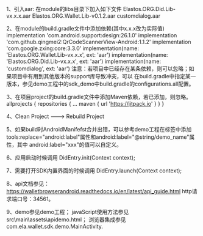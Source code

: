 1、引入aar: 在module的libs目录下加入如下文件
Elastos.ORG.Did.Lib-vx.x.x.aar
Elastos.ORG.Wallet.Lib-v0.1.2.aar
customdialog.aar

2、在module的build.gradle文件中添加依赖(其中x.x.x改为实际值)
    implementation 'com.android.support:design:26.1.0'
    implementation 'com.github.qingmei2:QrCodeScannerView-Android:1.1.2'
    implementation 'com.google.zxing:core:3.3.0'
    implementation(name: 'Elastos.ORG.Wallet.Lib-vx.x.x', ext: 'aar')
    implementation(name: 'Elastos.ORG.Did.Lib-vx.x.x', ext: 'aar')
    implementation(name: 'customdialog', ext: 'aar')
注意：若项目中已经存在某条依赖，则可以忽略；如果项目中有用到其他版本的support库导致冲突，可以
在build.gradle中指定某一版本，参见demo工程中的sdk_demo中build.gradle的configurations.all配置。

3、在项目project的build.gradle文件中添加Maven依赖，若已添加，则忽略。
allprojects {
    repositories {
        ...
        maven { url 'https://jitpack.io' }
    }
}

4、Clean Project ---> Rebuild Project

5、如果build时AndroidManifefst合并出错，可以参考demo工程在<Application>标签中添加
tools:replace="android:label"属性和android:label="@string/demo_name"属性，其中
android:label="xxx"的值可以自定义。

6、应用启动时候调用        DidEntry.init(Context context);

7、需要打开SDK内置界面的时候调用   DidEntry.launch(Context context);

8、api文档参见：https://walletbrowserandroid.readthedocs.io/en/latest/api_guide.html
http请求端口号：34561。

9、demo参见demo工程；
javaScript使用方法参见src\main\assets\apidemo.html；
浏览器集成参见com.ela.wallet.sdk.demo.MainActivity.

